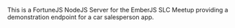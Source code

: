 This is a FortuneJS NodeJS Server for the EmberJS SLC Meetup providing a demonstration endpoint for a car salesperson app.
